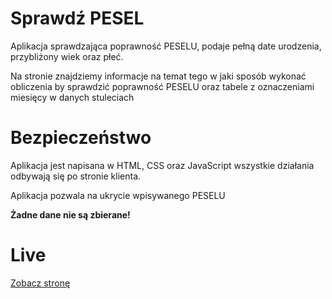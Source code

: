 # Sprawdź PESEL
Aplikacja sprawdzająca poprawność PESELU, podaje pełną date urodzenia, przybliżony wiek oraz płeć.

Na stronie znajdziemy informacje na temat tego w jaki sposób wykonać obliczenia by sprawdzić poprawność PESELU oraz tabele z 
oznaczeniami miesięcy w danych stuleciach

# Bezpieczeństwo
Aplikacja jest napisana w HTML, CSS oraz JavaScript wszystkie działania odbywają się po stronie klienta. 

Aplikacja pozwala na ukrycie wpisywanego PESELU 

**Żadne dane nie są zbierane!** 

# Live
[Zobacz stronę](https://L1su.github.io/Pesel/)
